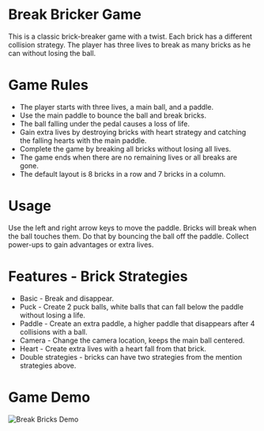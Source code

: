 # Break Bricker Game
This is a classic brick-breaker game with a twist. Each brick has a different collision strategy. The player has three lives to break as many bricks as he can without losing the ball.

# Game Rules
* The player starts with three lives, a main ball, and a paddle.
* Use the main paddle to bounce the ball and break bricks.
* The ball falling under the pedal causes a loss of life.
* Gain extra lives by destroying bricks with heart strategy and catching the falling hearts with the main paddle.
* Complete the game by breaking all bricks without losing all lives.
* The game ends when there are no remaining lives or all breaks are gone.
* The default layout is 8 bricks in a row and 7 bricks in a column.

# Usage
Use the left and right arrow keys to move the paddle. Bricks will break when the ball touches them. Do that by bouncing the ball off the paddle.
Collect power-ups to gain advantages or extra lives.

# Features - Brick Strategies
* Basic - Break and disappear.
* Puck - Create 2 puck balls, white balls that can fall below the paddle without losing a life.
* Paddle - Create an extra paddle, a higher paddle that disappears after 4 collisions with a ball.
* Camera - Change the camera location, keeps the main ball centered.
* Heart - Create extra lives with a heart fall from that brick.
* Double strategies - bricks can have two strategies from the mention strategies above.

# Game Demo

![Break Bricks Demo](https://github.com/ShakedHartal/BreakBricks/assets/168190882/f4ee986f-3ebe-4119-a416-c9a3e302e870)
